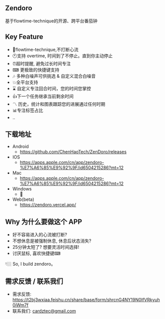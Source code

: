 ## Zendoro

基于flowtime-technique的开源、跨平台番茄钟

## Key Feature

- 🧑flowtime-technique,不打断心流
- 🕚支持 overtime, 时间到了不停止。直到你主动停止
- ⏰超时提醒, 避免过长时间专注
- ⌨ 更极致的快捷键支持
- 🎶 多种白噪声可供挑选 & 自定义混合白噪音
- 💥全平台支持
- ⌛ 自定义专注回合时间，您的时间您掌控
- 👍下一个任务继承当前剩余时间
- 〽️ 历史，统计和图表跟踪您的进展通过任何时期
- 📊专注标签占比
- ..

## 下载地址

- Android
    - https://github.com/ChenHaoTech/ZenDoro/releases
- IOS
    - https://apps.apple.com/cn/app/zendoro-%E7%A6%85%E9%92%9F/id6504215286?mt=12
- Mac
    - https://apps.apple.com/cn/app/zendoro-%E7%A6%85%E9%92%9F/id6504215286?mt=12
- Windows
    - 🚧
- Web(beta)
  - https://zendoro.vercel.app/

## Why 为什么要做这个 APP

- 好不容易进入的心流被打断?
- 不想休息是被强制休息, 休息后状态消失?
- 25分钟太短了? 想要灵活时间选择!
- 讨厌鼠标, 喜欢快捷键⌨

👇🏼
So, I build zendoro。

## 需求反馈 / 联系我们

- 需求反馈: https://t2bj3wxiaa.feishu.cn/share/base/form/shrcnG4NY19N0IfVRkyuh0iWm7f
- 联系我们: cardztec@gmail.com


